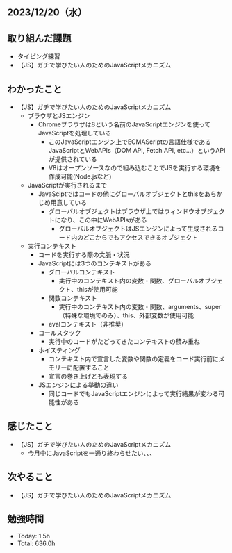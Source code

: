 ## 2023/12/20（水）

## 取り組んだ課題

- タイピング練習
- 【JS】ガチで学びたい人のためのJavaScriptメカニズム

## わかったこと
- 【JS】ガチで学びたい人のためのJavaScriptメカニズム
  - ブラウザとJSエンジン
    - Chromeブラウザは8という名前のJavaScriptエンジンを使ってJavaScriptを処理している
      - このJavaScriptエンジン上でECMAScriptの言語仕様であるJavaScriptとWebAPIs（DOM API, Fetch API, etc...）というAPIが提供されている
      - V8はオープンソースなので組み込むことでJSを実行する環境を作成可能(Node.jsなど)
  - JavaScriptが実行されるまで
    - JavaSciptではコードの他にグローバルオブジェクトとthisをあらかじめ用意している
      - グローバルオブジェクトはブラウザ上ではウィンドウオブジェクトになり、この中にWebAPIsがある
        - グローバルオブジェクトはJSエンジンによって生成されるコード内のどこからでもアクセスできるオブジェクト
  - 実行コンテキスト
    - コードを実行する際の文脈・状況
    - JavaScriptには3つのコンテキストがある
      - グローバルコンテキスト
        - 実行中のコンテキスト内の変数・関数、グローバルオブジェクト、thisが使用可能
      - 関数コンテキスト
        - 実行中のコンテキスト内の変数・関数、arguments、super（特殊な環境でのみ）、this、外部変数が使用可能
      - evalコンテキスト（非推奨）
    - コールスタック
      - 実行中のコードがたどってきたコンテキストの積み重ね
    - ホイスティング
      - コンテキスト内で宣言した変数や関数の定義をコード実行前にメモリーに配置すること
      - 宣言の巻き上げとも表現する
    - JSエンジンによる挙動の違い
      - 同じコードでもJavaScriptエンジンによって実行結果が変わる可能性がある

  
## 感じたこと 
- 【JS】ガチで学びたい人のためのJavaScriptメカニズム
  - 今月中にJavaScriptを一通り終わらせたい、、、

## 次やること
- 【JS】ガチで学びたい人のためのJavaScriptメカニズム

## 勉強時間

- Today: 1.5h
- Total: 636.0h
